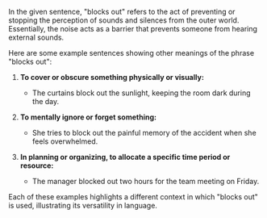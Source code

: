 In the given sentence, "blocks out" refers to the act of preventing or stopping the perception of sounds and silences from the outer world. Essentially, the noise acts as a barrier that prevents someone from hearing external sounds.

Here are some example sentences showing other meanings of the phrase "blocks out":

1. **To cover or obscure something physically or visually:**
   - The curtains block out the sunlight, keeping the room dark during the day.

2. **To mentally ignore or forget something:**
   - She tries to block out the painful memory of the accident when she feels overwhelmed.

3. **In planning or organizing, to allocate a specific time period or resource:**
   - The manager blocked out two hours for the team meeting on Friday.

Each of these examples highlights a different context in which "blocks out" is used, illustrating its versatility in language.